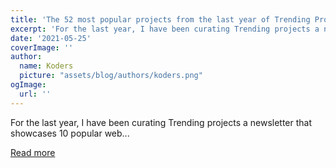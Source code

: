 ```yaml
---
title: 'The 52 most popular projects from the last year of Trending Projects'
excerpt: 'For the last year, I have been curating Trending projects a newsletter that showcases 10 popular web...'
date: '2021-05-25'
coverImage: ''
author:
  name: Koders
  picture: "assets/blog/authors/koders.png"
ogImage:
  url: ''
---
```


For the last year, I have been curating Trending projects a newsletter that showcases 10 popular web...

[Read more](https://dev.to/iainfreestone/the-52-most-popular-projects-from-the-last-year-of-trending-projects-2a8l)

